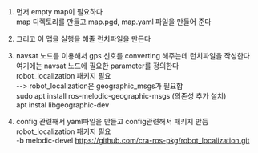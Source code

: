1. 먼저 empty map이 필요하다   
map 디렉토리를 만들고 map.pgd, map.yaml 파일을 만들어 준다  

2. 그리고 이 맵을 실행을 해줄 런치파일을 만든다  

3. navsat 노드를 이용해서 gps 신호를 converting 해주는데 런치파일을 작성한다   
여기에는 navsat 노드에 필요한 parameter를 정의한다   
robot_localization 패키지 필요    
--> robot_localization은 geographic_msgs가 필요함   
sudo apt install ros-melodic-geographic-msgs  (의존성 추가 설치)  
apt instal libgeographic-dev 


4. config 관련해서 yaml파일을 만들고 config관련해서 패키지 만듬
robot_localization 패키지 필요    
-b melodic-devel https://github.com/cra-ros-pkg/robot_localization.git
